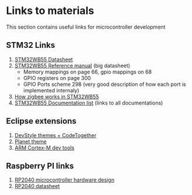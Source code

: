 # Links to materials

This section contains useful links for microcontroller development

## STM32 Links

1. [STM32WB55 Datasheet](https://www.st.com/resource/en/datasheet/stm32wb55cc.pdf)
2. [STM32WB55 Reference manual](https://www.st.com/resource/en/reference_manual/rm0434-multiprotocol-wireless-32bit-mcu-armbased-cortexm4-with-fpu-bluetooth-lowenergy-and-802154-radio-solution-stmicroelectronics.pdf)
(big datasheet)
    * Memory mappings on page 66, gpio mappings on 68
    * GPIO registers on page 300
    * GPIO Ports scheme 298 (very good description of how each port is implemented internaly)
3. [How zigbee works in STM32WB55](https://www.st.com/resource/en/application_note/an5506-getting-started-with-zigbee-on-stm32wb-series-stmicroelectronics.pdf)
4. [STM32WB55 Documentation list](https://www.st.com/en/microcontrollers-microprocessors/stm32wb55rg#documentation)
(links to all documentations)

## Eclipse extensions

1. [DevStyle themes + CodeTogether](https://marketplace.eclipse.org/content/darkest-dark-theme-devstyle)
2. [Planet theme](https://marketplace.eclipse.org/content/planet-themes)
3. [ARM Cortex-M dev tools](https://marketplace.eclipse.org/content/eclipse-embedded-cc)

## Raspberry PI links

1. [RP2040 microcontroller hardware design](https://datasheets.raspberrypi.com/rp2040/hardware-design-with-rp2040.pdf)
2. [RP2040 datasheet](https://datasheets.raspberrypi.com/pico/pico-datasheet.pdf)
